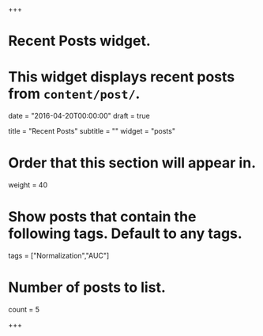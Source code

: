 +++
# Recent Posts widget.
# This widget displays recent posts from `content/post/`.

date = "2016-04-20T00:00:00"
draft = true

title = "Recent Posts"
subtitle = ""
widget = "posts"

# Order that this section will appear in.
weight = 40

# Show posts that contain the following tags. Default to any tags.
tags = ["Normalization","AUC"]

# Number of posts to list.
count = 5





+++

